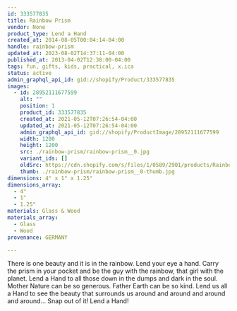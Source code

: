 ```yaml
---
id: 333577835
title: Rainbow Prism
vendor: None
product_type: Lend a Hand
created_at: 2014-08-05T00:04:14-04:00
handle: rainbow-prism
updated_at: 2023-08-02T14:37:11-04:00
published_at: 2013-04-02T12:38:00-04:00
tags: fun, gifts, kids, practical, x.ica
status: active
admin_graphql_api_id: gid://shopify/Product/333577835
images:
  - id: 28952111677599
    alt: ""
    position: 1
    product_id: 333577835
    created_at: 2021-05-12T07:26:54-04:00
    updated_at: 2021-05-12T07:26:54-04:00
    admin_graphql_api_id: gid://shopify/ProductImage/28952111677599
    width: 1200
    height: 1200
    src: ./rainbow-prism/rainbow-prism__0.jpg
    variant_ids: []
    oldSrc: https://cdn.shopify.com/s/files/1/0589/2901/products/Rainbow-Prism.jpg?v=1620818814
    thumb: ./rainbow-prism/rainbow-prism__0-thumb.jpg
dimensions: 4" x 1" x 1.25"
dimensions_array:
  - 4"
  - 1"
  - 1.25"
materials: Glass & Wood
materials_array:
  - Glass
  - Wood
provenance: GERMANY

---
```


There is one beauty and it is in the rainbow. Lend your eye a hand. Carry the prism in your pocket and be the guy with the rainbow, that girl with the planet. Lend a Hand to all those down in the dumps and dark in the soul. Mother Nature can be so generous. Father Earth can be so kind. Lend us all a Hand to see the beauty that surrounds us around and around and around and around... Snap out of it! Lend a Hand!